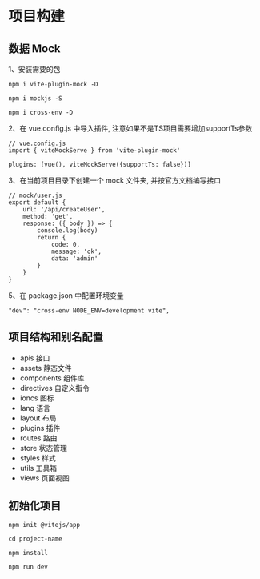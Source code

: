 # 项目构建

## 数据 Mock

1、安装需要的包
```
npm i vite-plugin-mock -D

npm i mockjs -S

npm i cross-env -D
```

2、在 vue.config.js 中导入插件, 注意如果不是TS项目需要增加supportTs参数

```
// vue.config.js
import { viteMockServe } from 'vite-plugin-mock'

plugins: [vue(), viteMockServe({supportTs: false})]
```

3、在当前项目目录下创建一个 mock 文件夹, 并按官方文档编写接口

```
// mock/user.js
export default {
    url: '/api/createUser',
    method: 'get',
    response: ({ body }) => {
        console.log(body)
        return {
            code: 0,
            message: 'ok',
            data: 'admin'
        }
    }
}

```

5、在 package.json 中配置环境变量

``` "dev": "cross-env NODE_ENV=development vite", ```

## 项目结构和别名配置

* apis 接口
* assets 静态文件
* components 组件库
* directives 自定义指令
* ioncs 图标
* lang 语言
* layout 布局
* plugins 插件
* routes 路由
* store 状态管理
* styles 样式
* utils 工具箱
* views 页面视图

## 初始化项目
```
npm init @vitejs/app

cd project-name

npm install

npm run dev
```